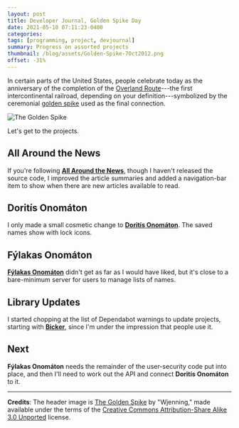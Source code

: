 ```yaml
---
layout: post
title: Developer Journal, Golden Spike Day
date: 2021-05-10 07:11:23-0400
categories:
tags: [programming, project, devjournal]
summary: Progress on assorted projects
thumbnail: /blog/assets/Golden-Spike-7Oct2012.png
offset: -31%
---
```


In certain parts of the United States, people celebrate today as the anniversary of the completion of the [Overland Route](https://en.wikipedia.org/wiki/Overland_Route_(Union_Pacific_Railroad))---the first intercontinental railroad, depending on your definition---symbolized by the ceremonial [golden spike](https://en.wikipedia.org/wiki/Golden_spike) used as the final connection.

![The Golden Spike](/blog/assets/Golden-Spike-7Oct2012.png "The Golden Spike")

Let's get to the projects.

## All Around the News

If you're following [**All Around the News**](https://allaroundthe.news/), though I haven't released the source code, I improved the article summaries and added a navigation-bar item to show when there are new articles available to read.

## Doritís Onomáton

I only made a small cosmetic change to [**Doritís Onomáton**](https://github.com/jcolag/doritis-onomaton).  The saved names show with lock icons.

## Fýlakas Onomáton

[**Fýlakas Onomáton**](https://github.com/jcolag/fylakas-onomaton/) didn't get as far as I would have liked, but it's close to a bare-minimum server for users to manage lists of names.

## Library Updates

I started chopping at the list of Dependabot warnings to update projects, starting with [**Bicker**](https://github.com/jcolag/Bicker), since I'm under the impression that people use it.

## Next

**Fýlakas Onomáton** needs the remainder of the user-security code put into place, and then I'll need to work out the API and connect **Doritís Onomáton** to it.

* * *

**Credits**:  The header image is [The Golden Spike](https://commons.wikimedia.org/wiki/File:The-Golden-Spike-7Oct2012.jpg) by "Wjenning," made available under the terms of the [Creative Commons Attribution-Share Alike 3.0 Unported](https://creativecommons.org/licenses/by-sa/3.0/deed.en) license.
